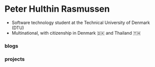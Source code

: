 # Peter Hulthin Rasmussen

- Software technology student at the Technical University of Denmark (DTU)
- Multinational, with citizenship in Denmark 🇩🇰 and Thailand 🇹🇭

### blogs

### projects
